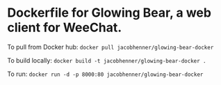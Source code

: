 # Dockerfile for Glowing Bear, a web client for WeeChat.

To pull from Docker hub: `docker pull jacobhenner/glowing-bear-docker`

To build locally: `docker build -t jacobhenner/glowing-bear-docker .`

To run: `docker run -d -p 8000:80 jacobhenner/glowing-bear-docker`
